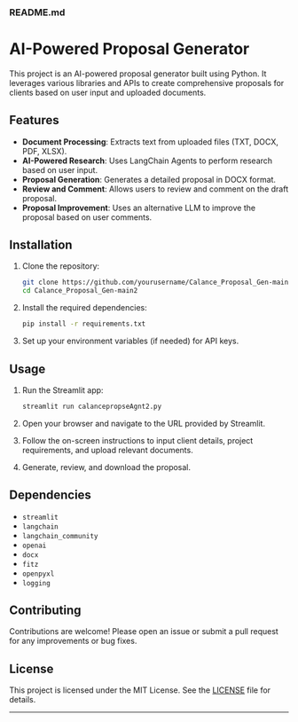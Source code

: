 ### README.md

# AI-Powered Proposal Generator

This project is an AI-powered proposal generator built using Python. It leverages various libraries and APIs to create comprehensive proposals for clients based on user input and uploaded documents.

## Features

- **Document Processing**: Extracts text from uploaded files (TXT, DOCX, PDF, XLSX).
- **AI-Powered Research**: Uses LangChain Agents to perform research based on user input.
- **Proposal Generation**: Generates a detailed proposal in DOCX format.
- **Review and Comment**: Allows users to review and comment on the draft proposal.
- **Proposal Improvement**: Uses an alternative LLM to improve the proposal based on user comments.

## Installation

1. Clone the repository:
   ```sh
   git clone https://github.com/yourusername/Calance_Proposal_Gen-main2.git
   cd Calance_Proposal_Gen-main2
   ```

2. Install the required dependencies:
   ```sh
   pip install -r requirements.txt
   ```

3. Set up your environment variables (if needed) for API keys.
   
   
## Usage

1. Run the Streamlit app:
   ```sh
   streamlit run calancepropseAgnt2.py
   ```

2. Open your browser and navigate to the URL provided by Streamlit.

3. Follow the on-screen instructions to input client details, project requirements, and upload relevant documents.

4. Generate, review, and download the proposal.

## Dependencies

- `streamlit`
- `langchain`
- `langchain_community`
- `openai`
- `docx`
- `fitz`
- `openpyxl`
- `logging`

## Contributing

Contributions are welcome! Please open an issue or submit a pull request for any improvements or bug fixes.

## License

This project is licensed under the MIT License. See the [LICENSE](LICENSE) file for details.

---

